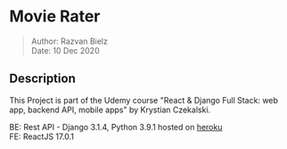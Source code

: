 # Movie Rater

> Author: Razvan Bielz  
> Date: 10 Dec 2020

## Description

This Project is part of the Udemy course "React & Django Full Stack: web app, backend API, mobile apps" by Krystian Czekalski.

BE: Rest API - Django 3.1.4, Python 3.9.1 hosted on [heroku](https://darky-movie-rater.herokuapp.com)  
FE: ReactJS 17.0.1
